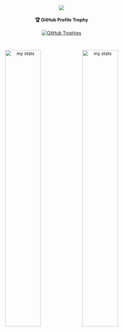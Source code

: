 <p align="center">
  <a href="#">
   <img src="https://skillicons.dev/icons?i=docker,anaconda,tensorflow,django,flask,laravel,postman,supabase,firebase,react,mui,ts,vue,vuetify,pinia,flutter&perline=16" />
  </a>
</p>

<!-- About Me Section -->

<!-- Trophy Section -->
<h4 align="center">🏆 GitHub Profile Trophy</h4>

<p align="center"> 
  <a href="https://github.com/ryo-ma/github-profile-trophy">
   <img src="https://github-profile-trophy.vercel.app/?username=centmarde&row=1&column=9&theme=darkhub" alt="GitHub Trophies" />
  </a>
</p>

<br>

<p align="center">
  <img alt="my stats" width="47%" src="https://github-readme-stats.vercel.app/api/top-langs/?username=centmarde&layout=compact&bg_color=00000000"/>
  <img alt="my stats" width="47%" src="https://github-readme-stats.vercel.app/api?username=centmarde&&show_icons=true&bg_color=00000000" />
</p>
